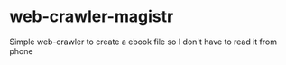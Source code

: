 # web-crawler-magistr
Simple web-crawler to create a ebook file so I don't have to read it from phone
